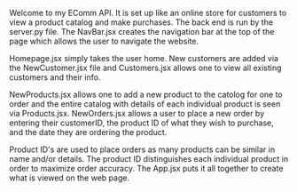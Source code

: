 Welcome to my EComm API. It is set up like an online store for customers to
view a product catalog and make purchases. The back end is run by the server.py 
file. The NavBar.jsx creates the navigation bar at the top of the page which 
allows the user to navigate the website. 

Homepage.jsx simply takes the user home. New customers are added via the 
NewCustomer.jsx file and Customers.jsx allows one to view all existing customers
and their info. 

NewProducts.jsx allows one to add a new product to the catolog
for one to order and the entire catalog with details of each individual product
is seen via Products.jsx. NewOrders.jsx allows a user to place a new order by
entering their customerID, the product ID of what they wish to purchase, and the
date they are ordering the product.

Product ID's are used to place orders as 
many products can be similar in name and/or details. The product ID 
distinguishes each individual product in order to maximize order accuracy. The 
App.jsx puts it all together to create what is viewed on the web page.
